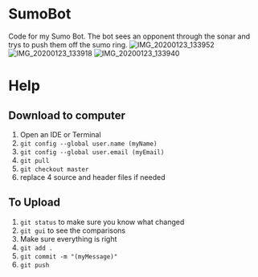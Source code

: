 # SumoBot
Code for my Sumo Bot. The bot sees an opponent through the sonar and trys to push them off the sumo ring.
![IMG_20200123_133952](https://user-images.githubusercontent.com/44419439/73014393-1018f700-3de8-11ea-8ca8-57647755489c.jpg)
![IMG_20200123_133918](https://user-images.githubusercontent.com/44419439/73014401-127b5100-3de8-11ea-8e26-20c2a0118f67.jpg)
![IMG_20200123_133940](https://user-images.githubusercontent.com/44419439/73014373-07282580-3de8-11ea-9f75-cc51af88f10b.jpg)
# Help
## Download to computer
1. Open an IDE or Terminal
2. `git config --global user.name (myName)`
3. `git config --global user.email (myEmail)`
4. `git pull`
5. `git checkout master`
6. replace 4 source and header files if needed
## To Upload
1. `git status` to make sure you know what changed
2. `git gui` to see the comparisons
3.  Make sure everything is right
4. `git add .`
5. `git commit -m "(myMessage)"`
6. `git push`
